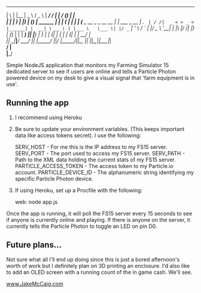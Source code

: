   _   _ ___  ____   ___             ______ _____ __ _____    _____ _                   _           
 | \ | |__ \|  _ \ / _ \           |  ____/ ____/_ | ____|  / ____(_)                 | |          
 |  \| |  ) | |_) | (_) |  ______  | |__ | (___  | | |__   | (___  _  __ _ _ __   __ _| | ___ _ __ 
 | . ` | / /|  _ < > _ <  |______| |  __| \___ \ | |___ \   \___ \| |/ _` | '_ \ / _` | |/ _ \ '__|
 | |\  |/ /_| |_) | (_) |          | |    ____) || |___) |  ____) | | (_| | | | | (_| | |  __/ |   
 |_| \_|____|____/ \___/           |_|   |_____/ |_|____/  |_____/|_|\__, |_| |_|\__,_|_|\___|_|   
                                                                      __/ |                        
                                                                     |___/                         
                         

Simple NodeJS application that monitors my Farming Simulator 15 dedicated server to see if users are online and tells a Particle Photon powered device on my desk to give a visual signal that 'farm equipment is in use'.

## Running the app

1) I recommend using Heroku

2) Be sure to update your environment variables. (This keeps important data like access tokens secret). I use the following:

    SERV_HOST - For me this is the IP address to my FS15 server.
    SERV_PORT - The port used to access my FS15 server.
    SERV_PATH - Path to the XML data holding the current stats of my FS15 server.
    PARTICLE_ACCESS_TOKEN - The access token to my Particle.io account.
    PARTICLE_DEVICE_ID - The alphanumeric string identifying my specific Particle Photon device.
    
3) If using Heroku, set up a Procfile with the following:
    
    web: node app.js

Once the app is running, it will poll the FS15 server every 15 seconds to see if anyone is currently online and playing. If there is anyone on the server, it currently tells the Particle Photon to toggle an LED on pin D0.

## Future plans...

Not sure what all I'll end up doing since this is just a bored afternoon's worth of work but I definitely plan on 3D printing an enclosure. I'd also like to add an OLED screen with a running count of the in game cash. We'll see.

www.JakeMcCaig.com